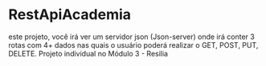 # RestApiAcademia
este projeto, você irá ver um servidor json (Json-server) onde irá conter 3 rotas com 4+ dados nas quais o usuário poderá realizar o GET, POST, PUT, DELETE. Projeto individual no Módulo 3 - Resilia
